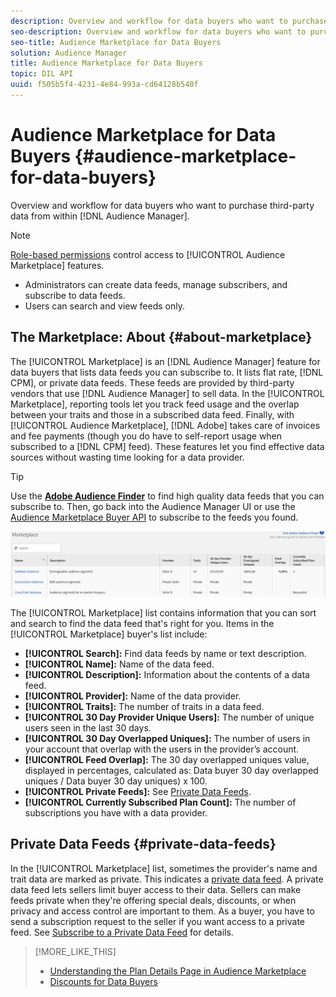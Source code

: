 ```yaml
---
description: Overview and workflow for data buyers who want to purchase third-party data from within Audience Manager
seo-description: Overview and workflow for data buyers who want to purchase third-party data from within Audience Manager
seo-title: Audience Marketplace for Data Buyers
solution: Audience Manager
title: Audience Marketplace for Data Buyers
topic: DIL API
uuid: f505b5f4-4231-4e84-993a-cd64128b540f
---
```


# Audience Marketplace for Data Buyers {#audience-marketplace-for-data-buyers}

Overview and workflow for data buyers who want to purchase third-party data from within [!DNL Audience Manager].

>[!NOTE]
>[Role-based permissions](../../../reporting/reports-dashboard.md) control access to [!UICONTROL Audience Marketplace] features.
>
>* Administrators can create data feeds, manage subscribers, and subscribe to data feeds.
>* Users can search and view feeds only.

## The Marketplace: About {#about-marketplace}

<!-- c_marketplace_about.xml -->

The [!UICONTROL Marketplace] is an [!DNL Audience Manager] feature for data buyers that lists data feeds you can subscribe to. It lists flat rate, [!DNL CPM], or private data feeds. These feeds are provided by third-party vendors that use [!DNL Audience Manager] to sell data. In the [!UICONTROL Marketplace], reporting tools let you track feed usage and the overlap between your traits and those in a subscribed data feed. Finally, with [!UICONTROL Audience Marketplace], [!DNL Adobe] takes care of invoices and fee payments (though you do have to self-report usage when subscribed to a [!DNL CPM] feed). These features let you find effective data sources without wasting time looking for a data provider.

>[!TIP]
> 
>Use the **[Adobe Audience Finder](https://www.adobe-audience-finder.com/)** to find high quality data feeds that you can subscribe to. Then, go back into the Audience Manager UI or use the [Audience Marketplace Buyer API](https://bank.demdex.com/portal/swagger/index.html#/Audience_Marketplace_Buyer_API) to subscribe to the feeds you found.

![](assets/buyer_marketplace.png)

The [!UICONTROL Marketplace] list contains information that you can sort and search to find the data feed that's right for you. Items in the [!UICONTROL Marketplace] buyer's list include:

* **[!UICONTROL Search]:** Find data feeds by name or text description.
* **[!UICONTROL Name]:** Name of the data feed.
* **[!UICONTROL Description]:** Information about the contents of a data feed.
* **[!UICONTROL Provider]:** Name of the data provider.
* **[!UICONTROL Traits]:** The number of traits in a data feed.
* **[!UICONTROL 30 Day Provider Unique Users]:** The number of unique users seen in the last 30 days.
* **[!UICONTROL 30 Day Overlapped Uniques]:** The number of users in your account that overlap with the users in the provider’s account.
* **[!UICONTROL Feed Overlap]:** The 30 day overlapped uniques value, displayed in percentages, calculated as: Data buyer 30 day overlapped uniques / Data buyer 30 day uniques) x 100.
* **[!UICONTROL Private Feeds]:** See [Private Data Feeds](../../../features/audience-marketplace/marketplace-private-feeds.md).
* **[!UICONTROL Currently Subscribed Plan Count]:** The number of subscriptions you have with a data provider.

## Private Data Feeds {#private-data-feeds}

In the [!UICONTROL Marketplace] list, sometimes the provider's name and trait data are marked as private. This indicates a [private data feed](../../../features/audience-marketplace/marketplace-private-feeds.md). A private data feed lets sellers limit buyer access to their data. Sellers can make feeds private when they're offering special deals, discounts, or when privacy and access control are important to them. As a buyer, you have to send a subscription request to the seller if you want access to a private feed. See [Subscribe to a Private Data Feed](../../../features/audience-marketplace/marketplace-data-buyers/marketplace-manage-subscriptions.md#subscript-private-data-feed) for details.

>[!MORE_LIKE_THIS]
>
>* [Understanding the Plan Details Page in Audience Marketplace](../../../features/audience-marketplace/marketplace-data-buyers/marketplace-manage-subscriptions.md#marketplace-buyer-details)
>* [Discounts for Data Buyers](../../../features/audience-marketplace/marketplace-data-buyers/marketplace-manage-subscriptions.md#buyer-discount)
